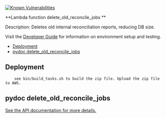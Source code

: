 [![Known Vulnerabilities](https://snyk.io/test/github/nasa/cumulus-orca/badge.svg?targetFile=tasks/delete_old_reconcile_jobs/requirements.txt)](https://snyk.io/test/github/nasa/cumulus-orca?targetFile=tasks/delete_old_reconcile_jobs/requirements.txt)

**Lambda function delete_old_reconcile_jobs **

Description: Deletes old internal reconciliation reports, reducing DB size.

Visit the [Developer Guide](https://nasa.github.io/cumulus-orca/docs/developer/development-guide/code/contrib-code-intro) for information on environment setup and testing.

- [Deployment](#deployment)
- [pydoc delete_old_reconcile_jobs](#pydoc)

<a name="deployment"></a>
## Deployment
```
    see bin/build_tasks.sh to build the zip file. Upload the zip file to AWS.
```

<a name="pydoc"></a>
## pydoc delete_old_reconcile_jobs
[See the API documentation for more details.](API.md)
